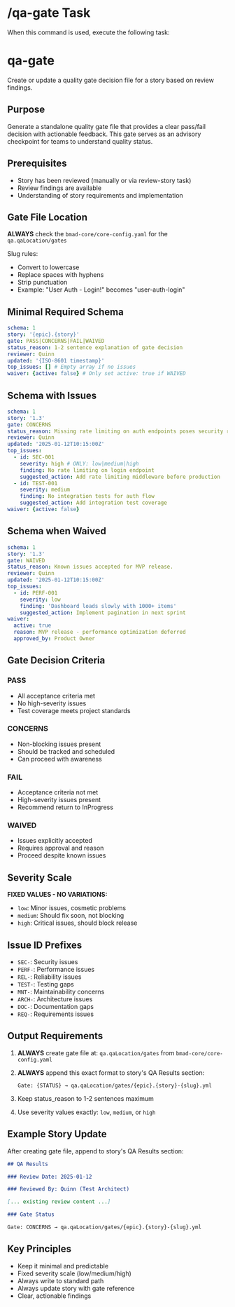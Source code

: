 # /qa-gate Task

When this command is used, execute the following task:

<!-- Powered by BMAD™ Core -->

# qa-gate

Create or update a quality gate decision file for a story based on review findings.

## Purpose

Generate a standalone quality gate file that provides a clear pass/fail decision with actionable feedback. This gate serves as an advisory checkpoint for teams to understand quality status.

## Prerequisites

- Story has been reviewed (manually or via review-story task)
- Review findings are available
- Understanding of story requirements and implementation

## Gate File Location

**ALWAYS** check the `bmad-core/core-config.yaml` for the `qa.qaLocation/gates`

Slug rules:

- Convert to lowercase
- Replace spaces with hyphens
- Strip punctuation
- Example: "User Auth - Login!" becomes "user-auth-login"

## Minimal Required Schema

```yaml
schema: 1
story: '{epic}.{story}'
gate: PASS|CONCERNS|FAIL|WAIVED
status_reason: 1-2 sentence explanation of gate decision
reviewer: Quinn
updated: '{ISO-8601 timestamp}'
top_issues: [] # Empty array if no issues
waiver: {active: false} # Only set active: true if WAIVED
```

## Schema with Issues

```yaml
schema: 1
story: '1.3'
gate: CONCERNS
status_reason: Missing rate limiting on auth endpoints poses security risk.
reviewer: Quinn
updated: '2025-01-12T10:15:00Z'
top_issues:
  - id: SEC-001
    severity: high # ONLY: low|medium|high
    finding: No rate limiting on login endpoint
    suggested_action: Add rate limiting middleware before production
  - id: TEST-001
    severity: medium
    finding: No integration tests for auth flow
    suggested_action: Add integration test coverage
waiver: {active: false}
```

## Schema when Waived

```yaml
schema: 1
story: '1.3'
gate: WAIVED
status_reason: Known issues accepted for MVP release.
reviewer: Quinn
updated: '2025-01-12T10:15:00Z'
top_issues:
  - id: PERF-001
    severity: low
    finding: 'Dashboard loads slowly with 1000+ items'
    suggested_action: Implement pagination in next sprint
waiver:
  active: true
  reason: MVP release - performance optimization deferred
  approved_by: Product Owner
```

## Gate Decision Criteria

### PASS

- All acceptance criteria met
- No high-severity issues
- Test coverage meets project standards

### CONCERNS

- Non-blocking issues present
- Should be tracked and scheduled
- Can proceed with awareness

### FAIL

- Acceptance criteria not met
- High-severity issues present
- Recommend return to InProgress

### WAIVED

- Issues explicitly accepted
- Requires approval and reason
- Proceed despite known issues

## Severity Scale

**FIXED VALUES - NO VARIATIONS:**

- `low`: Minor issues, cosmetic problems
- `medium`: Should fix soon, not blocking
- `high`: Critical issues, should block release

## Issue ID Prefixes

- `SEC-`: Security issues
- `PERF-`: Performance issues
- `REL-`: Reliability issues
- `TEST-`: Testing gaps
- `MNT-`: Maintainability concerns
- `ARCH-`: Architecture issues
- `DOC-`: Documentation gaps
- `REQ-`: Requirements issues

## Output Requirements

1. **ALWAYS** create gate file at: `qa.qaLocation/gates` from `bmad-core/core-config.yaml`
2. **ALWAYS** append this exact format to story's QA Results section:

   ```text
   Gate: {STATUS} → qa.qaLocation/gates/{epic}.{story}-{slug}.yml
   ```

3. Keep status_reason to 1-2 sentences maximum
4. Use severity values exactly: `low`, `medium`, or `high`

## Example Story Update

After creating gate file, append to story's QA Results section:

```markdown
## QA Results

### Review Date: 2025-01-12

### Reviewed By: Quinn (Test Architect)

[... existing review content ...]

### Gate Status

Gate: CONCERNS → qa.qaLocation/gates/{epic}.{story}-{slug}.yml
```

## Key Principles

- Keep it minimal and predictable
- Fixed severity scale (low/medium/high)
- Always write to standard path
- Always update story with gate reference
- Clear, actionable findings
